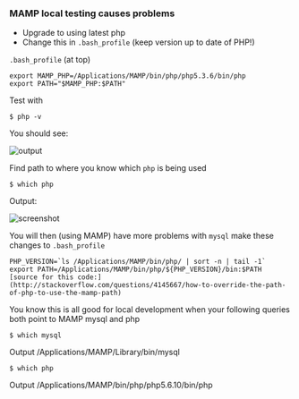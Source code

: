 ### MAMP local testing causes problems
* Upgrade to using latest php
* Change this in `.bash_profile` (keep version up to date of PHP!)

`.bash_profile` (at top)

```
export MAMP_PHP=/Applications/MAMP/bin/php/php5.3.6/bin/php 
export PATH="$MAMP_PHP:$PATH"
```

Test with

```
$ php -v
```

You should see:

![output](https://i.imgur.com/QzljTo7.png)

Find path to where you know which `php` is being used

```
$ which php
```

Output:

![screenshot](https://i.imgur.com/HOnRQ4t.png)

You will then (using MAMP) have more problems with `mysql`
make these changes to `.bash_profile`

```
PHP_VERSION=`ls /Applications/MAMP/bin/php/ | sort -n | tail -1`
export PATH=/Applications/MAMP/bin/php/${PHP_VERSION}/bin:$PATH
[source for this code:](http://stackoverflow.com/questions/4145667/how-to-override-the-path-of-php-to-use-the-mamp-path)
```

You know this is all good for local development when your following queries both point to MAMP mysql and php

```
$ which mysql
```

Output
/Applications/MAMP/Library/bin/mysql

```
$ which php
```

Output
/Applications/MAMP/bin/php/php5.6.10/bin/php
